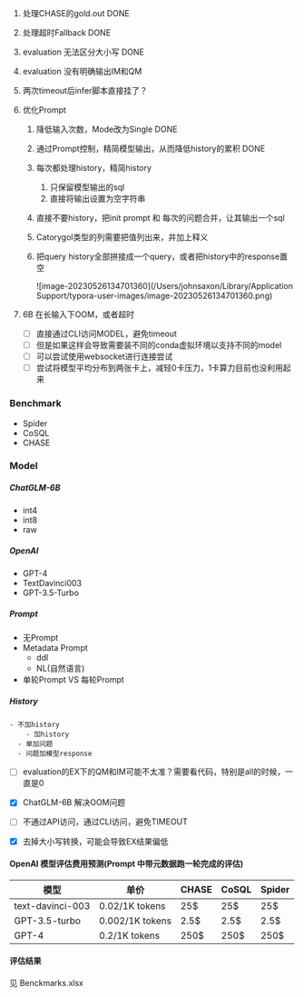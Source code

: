1. 处理CHASE的gold.out  DONE

2. 处理超时Fallback    DONE

3. evaluation 无法区分大小写  DONE

4. evaluation 没有明确输出IM和QM

5. 两次timeout后infer脚本直接挂了？

3. 优化Prompt
   1. 降低输入次数，Mode改为Single    DONE
   
   2. 通过Prompt控制，精简模型输出，从而降低history的累积  DONE
   
   3. 每次都处理history，精简history
   
      1. 只保留模型输出的sql
      2. 直接将输出设置为空字符串
   
   4. 直接不要history，把init prompt 和 每次的问题合并，让其输出一个sql
   
   5. Catorygol类型的列需要把值列出来，并加上释义
   
   6. 把query history全部拼接成一个query，或者把history中的response置空
   
      ![image-20230526134701360](/Users/johnsaxon/Library/Application Support/typora-user-images/image-20230526134701360.png)
   
7. 6B 在长输入下OOM，或者超时

   - [ ] 直接通过CLI访问MODEL，避免timeout
   - [ ] 但是如果这样会导致需要装不同的conda虚拟环境以支持不同的model
   - [ ] 可以尝试使用websocket进行连接尝试
   - [ ] 尝试将模型平均分布到两张卡上，减轻0卡压力，1卡算力目前也没利用起来

### Benchmark

- Spider
- CoSQL
- CHASE  



### Model

##### ChatGLM-6B 

   - int4
   - int8
   - raw

##### OpenAI

- GPT-4
- TextDavinci003
- GPT-3.5-Turbo

##### Prompt

- 无Prompt
- Metadata Prompt
  - ddl
  - NL(自然语言)
- 单轮Prompt VS 每轮Prompt

##### History

    - 不加history
        - 加history
      - 单加问题
      - 问题加模型response



- [ ] evaluation的EX下的QM和IM可能不太准？需要看代码，特别是all的时候，一直是0
- [x] ChatGLM-6B 解决OOM问题
- [ ] 不通过API访问，通过CLI访问，避免TIMEOUT
- [x] 去掉大小写转换，可能会导致EX结果偏低



#### OpenAI 模型评估费用预测(Prompt 中带元数据跑一轮完成的评估)

| 模型             | 单价            | CHASE | CoSQL | Spider |
| ---------------- | --------------- | ----- | ----- | ------ |
| text-davinci-003 | 0.02/1K tokens  | 25$   | 25$   | 25$    |
| GPT-3.5-turbo    | 0.002/1K tokens | 2.5$  | 2.5$  | 2.5$   |
| GPT-4            | 0.2/1K tokens   | 250$  | 250$  | 250$   |



#### 评估结果

见 Benckmarks.xlsx

